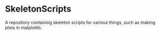 # SkeletonScripts
A repository containing skeleton scripts for various things, such as making plots in matplotlib.


